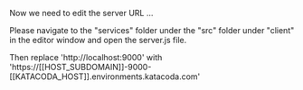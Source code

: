 Now we need to edit the server URL ...

Please navigate to the "services" folder under the "src" folder under "client" in the editor window and open the server.js file.

Then replace 'http://localhost:9000' with 'https://[[HOST_SUBDOMAIN]]-9000-[[KATACODA_HOST]].environments.katacoda.com'